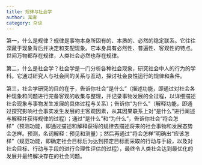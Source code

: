 ```yaml
---
title: 规律与社会学
author: 寓庸
category: 杂谈
---
```

第一，什么是规律？规律是事物本身所固有的、本质的、必然的稳定联系。它往往深藏于现象背后并决定和支配现象。它本身具有必然性、普遍性、客观性的特点。世间万物都存在规律，人类社会必然也存在规律。  
  
第二，什么是社会学？社会学是一门分析各种社会现象，研究社会中人的行为的学科。它通过研究人与社会间的关系与互动，探讨社会良性运行的规律和条件。  
  
第三，社会学研究的目的在于，告诉你社会“是什么”（描述功能，即通过对社会各种现象和问题进行完备客观的收集与整理，并记录事物发展的全过程，以详细描述社会现象与事物发生发展的具体过程与关系）；告诉你“为什么”（解释功能，即通过探究影响社会事实发生发展的主客观因素，从其因果联系上对“是什么”进行阐述与解释并获得规律的过程）；通过“是什么”和“为什么”，告诉你社会“将会怎样”（预测功能，即通过描述和解释获得的规律去描述将来的社会事物和发展态势会怎样。预测，名词解释：预见和测量）；然后再通过“将会怎样”明确出“应该怎样”（规范功能，即确定社会目标后为达到预定目标而采取的行动与手段，以及对社会目标、行动与手段的进行合理性评估的过程），最终令人类社会达到最优化的发展并最终解决存在的社会问题。
